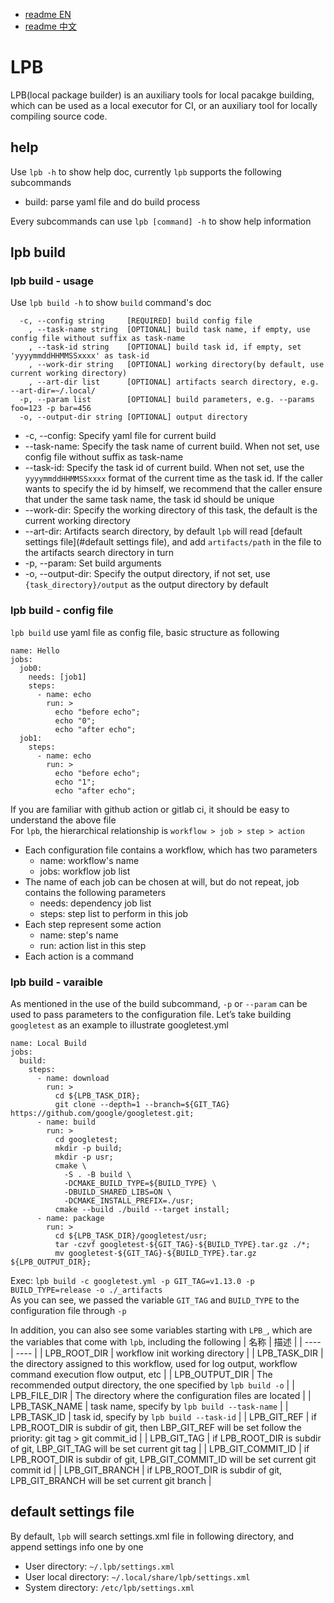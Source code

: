 * [readme EN](./README.md)
* [readme 中文](./README_cn.md)

# LPB
LPB(local package builder) is an auxiliary tools for local pacakge building, which can be used as a local executor for CI, or an auxiliary tool for locally compiling source code.

## help
Use `lpb -h` to show help doc, currently `lpb` supports the following subcommands
* build: parse yaml file and do build process

Every subcommands can use `lpb [command] -h` to show help information

## lpb build

### lpb build - usage
Use `lpb build -h` to show `build` command's doc
```
  -c, --config string     [REQUIRED] build config file
    , --task-name string  [OPTIONAL] build task name, if empty, use config file without suffix as task-name
    , --task-id string    [OPTIONAL] build task id, if empty, set 'yyyymmddHHMMSSxxxx' as task-id
    , --work-dir string   [OPTIONAL] working directory(by default, use current working directory)
    , --art-dir list      [OPTIONAL] artifacts search directory, e.g. --art-dir=~/.local/
  -p, --param list        [OPTIONAL] build parameters, e.g. --params foo=123 -p bar=456
  -o, --output-dir string [OPTIONAL] output directory
```
* -c, --config: Specify yaml file for current build
* --task-name: Specify the task name of current build. When not set, use config file without suffix as task-name
* --task-id: Specify the task id of current build. When not set, use the `yyyymmddHHMMSSxxxx` format of the current time as the task id. If the caller wants to specify the id by himself, we recommend that the caller ensure that under the same task name, the task id should be unique
* --work-dir: Specify the working directory of this task, the default is the current working directory
* --art-dir: Artifacts search directory, by default `lpb` will read [default settings file](#default settings file), and add `artifacts/path` in the file to the artifacts search directory in turn
* -p, --param: Set build arguments
* -o, --output-dir: Specify the output directory, if not set, use `{task_directory}/output` as the output directory by default

### lpb build - config file
`lpb build` use yaml file as config file, basic structure as following
```
name: Hello
jobs:
  job0:
    needs: [job1]
    steps:
      - name: echo
        run: >
          echo "before echo";
          echo "0";
          echo "after echo";
  job1:
    steps:
      - name: echo
        run: >
          echo "before echo";
          echo "1";
          echo "after echo";
```
If you are familiar with github action or gitlab ci, it should be easy to understand the above file  
For `lpb`, the hierarchical relationship is `workflow > job > step > action`
* Each configuration file contains a workflow, which has two parameters
	* name: workflow's name
	* jobs: workflow job list
* The name of each job can be chosen at will, but do not repeat, job contains the following parameters
	* needs: dependency job list
	* steps: step list to perform in this job
* Each step represent some action
	* name: step's name
	* run: action list in this step
* Each action is a command

### lpb build - varaible
As mentioned in the use of the build subcommand, `-p` or `--param` can be used to pass parameters to the configuration file. Let’s take building `googletest` as an example to illustrate
googletest.yml  
```
name: Local Build
jobs:
  build:
    steps:
      - name: download
        run: >
          cd ${LPB_TASK_DIR};
          git clone --depth=1 --branch=${GIT_TAG} https://github.com/google/googletest.git;
      - name: build
        run: >
          cd googletest;
          mkdir -p build;
          mkdir -p usr;
          cmake \
            -S . -B build \
            -DCMAKE_BUILD_TYPE=${BUILD_TYPE} \
            -DBUILD_SHARED_LIBS=ON \
            -DCMAKE_INSTALL_PREFIX=./usr;
          cmake --build ./build --target install;
      - name: package
        run: >
          cd ${LPB_TASK_DIR}/googletest/usr;
          tar -czvf googletest-${GIT_TAG}-${BUILD_TYPE}.tar.gz ./*;
          mv googletest-${GIT_TAG}-${BUILD_TYPE}.tar.gz ${LPB_OUTPUT_DIR};
```
Exec: `lpb build -c googletest.yml -p GIT_TAG=v1.13.0 -p BUILD_TYPE=release -o ./_artifacts`  
As you can see, we passed the variable `GIT_TAG` and `BUILD_TYPE` to the configuration file through `-p`  

In addition, you can also see some variables starting with `LPB_`, which are the variables that come with `lpb`, including the following
| 名称 | 描述 |
| ---- | ---- |
| LPB_ROOT_DIR | workflow init working directory |
| LPB_TASK_DIR | the directory assigned to this workflow, used for log output, workflow command execution flow output, etc |
| LPB_OUTPUT_DIR | The recommended output directory, the one specified by `lpb build -o` |
| LPB_FILE_DIR | The directory where the configuration files are located |
| LPB_TASK_NAME | task name, specify by `lpb build --task-name` |
| LPB_TASK_ID | task id, specify by `lpb build --task-id` |
| LPB_GIT_REF | if LPB_ROOT_DIR is subdir of git, then LBP_GIT_REF will be set follow the priority: git tag > git commit_id |
| LPB_GIT_TAG | if LPB_ROOT_DIR is subdir of git, LBP_GIT_TAG will be set current git tag |
| LPB_GIT_COMMIT_ID | if LPB_ROOT_DIR is subdir of git, LPB_GIT_COMMIT_ID will be set current git commit id |
| LPB_GIT_BRANCH | if LPB_ROOT_DIR is subdir of git, LPB_GIT_BRANCH will be set current git branch |

## default settings file
By default, `lpb` will search settings.xml file in following directory, and append settings info one by one
* User directory: `~/.lpb/settings.xml`
* User local directory: `~/.local/share/lpb/settings.xml`
* System directory: `/etc/lpb/settings.xml`

